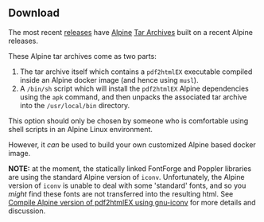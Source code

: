 ## Download

The most recent [releases](https://github.com/pdf2htmlEX/pdf2htmlEX/releases) have [Alpine](https://www.alpinelinux.org/) [Tar Archives](https://en.wikipedia.org/wiki/Tar_%28computing%29) built on a recent Alpine releases.

These Alpine tar archives come as two parts:
1. The tar archive itself which contains a `pdf2htmlEX` executable compiled inside an Alpine docker image (and hence using `musl`).
2. A `/bin/sh` script which will install the `pdf2htmlEX` Alpine dependencies using the `apk` command, and then unpacks the associated tar archive into the `/usr/local/bin` directory.

This option should only be chosen by someone who is comfortable using shell scripts in an Alpine Linux environment.

However, it *can* be used to build your own customized Alpine based docker image.

**NOTE:** at the moment, the statically linked FontForge and Poppler libraries are using the standard Alpine version of `iconv`. Unfortunately, the Alpine version of `iconv` is unable to deal with some 'standard' fonts, and so you *might* find these fonts are not transferred into the resulting html. See [Compile Alpine version of pdf2htmlEX using gnu-iconv](https://github.com/pdf2htmlEX/pdf2htmlEX/issues/63) for more details and discussion.